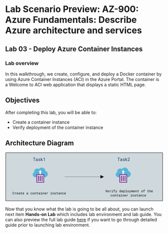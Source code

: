 # Lab Scenario Preview: AZ-900: Azure Fundamentals: Describe Azure architecture and services

## Lab 03 - Deploy Azure Container Instances

### Lab overview

In this walkthrough, we create, configure, and deploy a Docker container by using Azure Container Instances (ACI) in the Azure Portal. The container is a Welcome to ACI web application that displays a static HTML page.

## Objectives

After completing this lab, you will be able to:

- Create a container instance
- Verify deployment of the container instance

## Architecture Diagram

![](../images/az900lab03.PNG)

Now that you know what the lab is going to be all about, you can launch next item **Hands-on Lab** which includes lab environment and lab guide. You can also preview the full lab guide [here](https://experience.cloudlabs.ai/#/labguidepreview/51f9e6fe-82af-4cb4-883f-31a84473927d) if you want to go through detailed guide prior to launching lab environment.